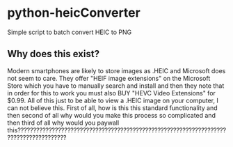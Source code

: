 # python-heicConverter
Simple script to batch convert HEIC to PNG

## Why does this exist?
Modern smartphones are likely to store images as .HEIC and Microsoft does not seem to care. They offer "HEIF image extensions" on the Microsoft Store which you have to manually search and install and then they note that in order for this to work you must also BUY "HEVC Video Extensions" for $0.99. All of this just to be able to view a .HEIC image on your computer, I can not believe this. First of all, how is this this standard functionality and then second of all why would you make this process so complicated and then third of all why would you paywall this??????????????????????????????????????????????????????????????????????????????????????
